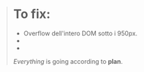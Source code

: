 > # To fix:
>
> - Overflow dell'intero DOM sotto i 950px.
> - 
> - 
>
>  *Everything* is going according to **plan**.